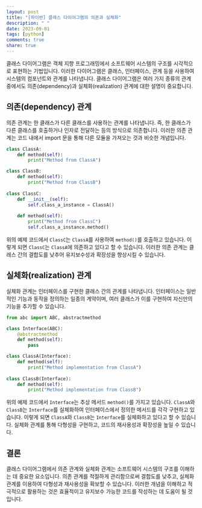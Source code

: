 ```yaml
---
layout: post
title: "[파이썬] 클래스 다이어그램의 의존과 실체화"
description: " "
date: 2023-09-01
tags: [python]
comments: true
share: true
---
```


클래스 다이어그램은 객체 지향 프로그래밍에서 소프트웨어 시스템의 구조를 시각적으로 표현하는 기법입니다. 이러한 다이어그램은 클래스, 인터페이스, 관계 등을 사용하여 시스템의 컴포넌트와 관계를 나타냅니다. 클래스 다이어그램은 여러 가지 종류의 관계 중에서도 의존(dependency)과 실체화(realization) 관계에 대한 설명이 중요합니다.

## 의존(dependency) 관계
의존 관계는 한 클래스가 다른 클래스를 사용하는 관계를 나타냅니다. 즉, 한 클래스가 다른 클래스를 호출하거나 인자로 전달하는 등의 방식으로 의존합니다. 이러한 의존 관계는 코드 내에서 import 문을 통해 다른 모듈을 가져오는 것과 비슷한 개념입니다.

```python
class ClassA:
    def method(self):
        print("Method from ClassA")

class ClassB:
    def method(self):
        print("Method from ClassB")
        
class ClassC:
    def __init__(self):
        self.class_a_instance = ClassA()
    
    def method(self):
        print("Method from ClassC")
        self.class_a_instance.method()
```

위의 예제 코드에서 `ClassC`는 `ClassA`를 사용하여 `method()`를 호출하고 있습니다. 이렇게 되면 `ClassC`는 `ClassA`에 의존하고 있다고 할 수 있습니다. 이러한 의존 관계는 클래스 간의 결합도를 낮추어 유지보수성과 확장성을 향상시킬 수 있습니다.

## 실체화(realization) 관계
실체화 관계는 인터페이스를 구현한 클래스 간의 관계를 나타냅니다. 인터페이스는 일반적인 기능과 동작을 정의하는 일종의 계약이며, 여러 클래스가 이를 구현하여 자신만의 기능을 추가할 수 있습니다.

```python
from abc import ABC, abstractmethod

class Interface(ABC):
    @abstractmethod
    def method(self):
        pass

class ClassA(Interface):
    def method(self):
        print("Method implementation from ClassA")
        
class ClassB(Interface):
    def method(self):
        print("Method implementation from ClassB")
```

위의 예제 코드에서 `Interface`는 추상 메서드 `method()`를 가지고 있습니다. `ClassA`와 `ClassB`는 `Interface`를 실체화하여 인터페이스에서 정의한 메서드를 각각 구현하고 있습니다. 이렇게 되면 `ClassA`와 `ClassB`는 `Interface`를 실체화하고 있다고 할 수 있습니다. 실체화 관계를 통해 다형성을 구현하고, 코드의 재사용성과 확장성을 높일 수 있습니다.

## 결론
클래스 다이어그램에서 의존 관계와 실체화 관계는 소프트웨어 시스템의 구조를 이해하는 데 중요한 요소입니다. 의존 관계를 적절하게 관리함으로써 결합도를 낮추고, 실체화 관계를 이용하여 다형성과 재사용성을 확보할 수 있습니다. 이러한 개념을 이해하고 적극적으로 활용하는 것은 효율적이고 유지보수 가능한 코드를 작성하는 데 도움이 될 것입니다.